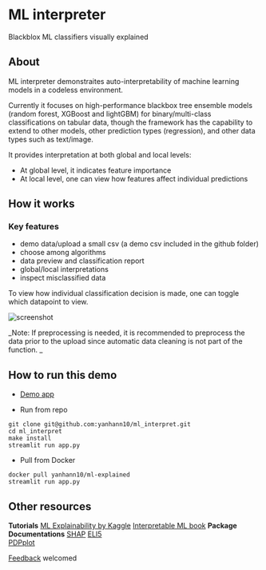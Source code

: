 # ML interpreter

Blackblox ML classifiers visually explained

## About

ML interpreter demonstraites auto-interpretability of machine learning models in a codeless environment.

Currently it focuses on high-performance blackbox tree ensemble models (random forest, XGBoost and lightGBM) for binary/multi-class classifications on tabular data, though the framework has the capability to extend to other models, other prediction types (regression), and other data types such as text/image.

It provides interpretation at both global and local levels:

- At global level, it indicates feature importance
- At local level, one can view how features affect individual predictions

## How it works

### Key features

- demo data/upload a small csv (a demo csv included in the github folder)
- choose among algorithms
- data preview and classification report
- global/local interpretations
- inspect misclassified data

To view how individual classification decision is made, one can toggle which datapoint to view.

<img src="ml_interpret.gif" alt='screenshot'>

_Note: If preprocessing is needed, it is recommended to preprocess the data prior to the upload since automatic data cleaning is not part of the function. _

## How to run this demo

- [Demo app](https://ml-interpret.herokuapp.com/)

- Run from repo

```
git clone git@github.com:yanhann10/ml_interpret.git
cd ml_interpret
make install
streamlit run app.py
```

- Pull from Docker

```
docker pull yanhann10/ml-explained
streamlit run app.py
```

## Other resources

**Tutorials**
[ML Explainability by Kaggle](https://www.kaggle.com/learn/machine-learning-explainability)
[Interpretable ML book](https://christophm.github.io/interpretable-ml-book/)
**Package Documentations**
[SHAP](https://github.com/slundberg/shap)
[ELI5](https://eli5.readthedocs.io/en/latest/index.html)  
[PDPplot](https://pdpbox.readthedocs.io/en/latest/index.html)

[Feedback](https://docs.google.com/forms/d/e/1FAIpQLSdTXKpMPC0-TmWf2ngU9A0sokH5Z0m-QazSPBIZyZ2AbXIBug/viewform?usp=sf_link) welcomed
